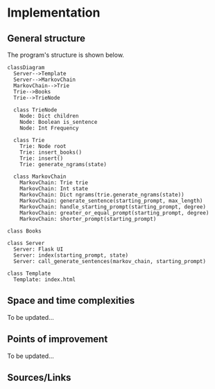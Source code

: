 # Implementation
## General structure
The program's structure is shown below.

```mermaid
classDiagram
  Server-->Template
  Server-->MarkovChain
  MarkovChain-->Trie
  Trie-->Books
  Trie-->TrieNode

  class TrieNode
    Node: Dict children
    Node: Boolean is_sentence
    Node: Int Frequency
    
  class Trie
    Trie: Node root
    Trie: insert_books()
    Trie: insert()
    Trie: generate_ngrams(state)
  
  class MarkovChain
    MarkovChain: Trie trie
    MarkovChain: Int state
    MarkovChain: Dict ngrams(trie.generate_ngrams(state))
    MarkovChain: generate_sentence(starting_prompt, max_length)
    MarkovChain: handle_starting_prompt(starting_prompt, degree)
    MarkovChain: greater_or_equal_prompt(starting_prompt, degree)
    MarkovChain: shorter_prompt(starting_prompt)

class Books

class Server
  Server: Flask UI
  Server: index(starting_prompt, state)
  Server: call_generate_sentences(markov_chain, starting_prompt)
    
class Template
  Template: index.html
  ```

## Space and time complexities
To be updated...

## Points of improvement
To be updated...

## Sources/Links
